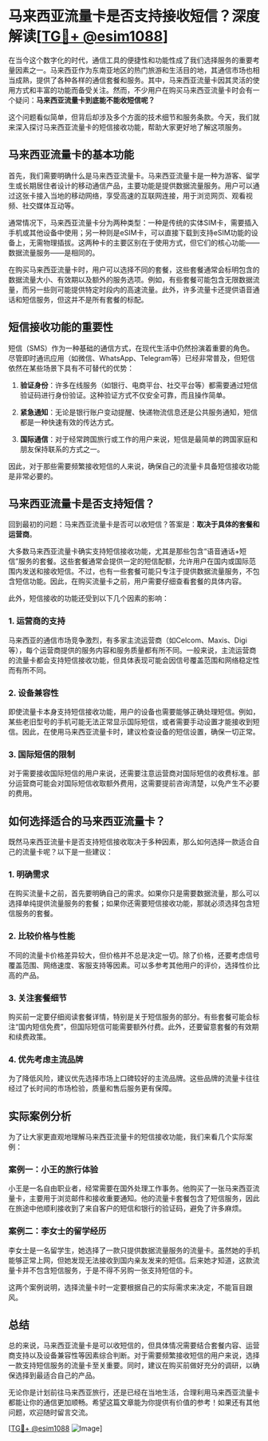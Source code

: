 # 马来西亚流量卡是否支持接收短信？深度解读[[TG💪+ @esim1088](https://t.me/s/esim1088)]

在当今这个数字化的时代，通信工具的便捷性和功能性成了我们选择服务的重要考量因素之一。马来西亚作为东南亚地区的热门旅游和生活目的地，其通信市场也相当成熟，提供了各种各样的通信套餐和服务。其中，马来西亚流量卡因其灵活的使用方式和丰富的功能而备受关注。然而，不少用户在购买马来西亚流量卡时会有一个疑问：**马来西亚流量卡到底能不能收短信呢？**

这个问题看似简单，但背后却涉及多个方面的技术细节和服务条款。今天，我们就来深入探讨马来西亚流量卡的短信接收功能，帮助大家更好地了解这项服务。

## 马来西亚流量卡的基本功能

首先，我们需要明确什么是马来西亚流量卡。马来西亚流量卡是一种为游客、留学生或长期居住者设计的移动通信产品，主要功能是提供数据流量服务。用户可以通过这张卡接入当地的移动网络，享受高速的互联网连接，用于浏览网页、观看视频、社交媒体互动等。

通常情况下，马来西亚流量卡分为两种类型：一种是传统的实体SIM卡，需要插入手机或其他设备中使用；另一种则是eSIM卡，可以直接下载到支持eSIM功能的设备上，无需物理插拔。这两种卡的主要区别在于使用方式，但它们的核心功能——数据流量服务——是相同的。

在购买马来西亚流量卡时，用户可以选择不同的套餐，这些套餐通常会标明包含的数据流量大小、有效期以及额外的服务选项。例如，有些套餐可能包含无限数据流量，而另一些则可能提供特定时段内的高速流量。此外，许多流量卡还提供语音通话和短信服务，但这并不是所有套餐的标配。

## 短信接收功能的重要性

短信（SMS）作为一种基础的通信方式，在现代生活中仍然扮演着重要的角色。尽管即时通讯应用（如微信、WhatsApp、Telegram等）已经非常普及，但短信依然在某些场景下具有不可替代的优势：

1. **验证身份**：许多在线服务（如银行、电商平台、社交平台等）都需要通过短信验证码进行身份验证。这种验证方式不仅安全可靠，而且操作简单。
   
2. **紧急通知**：无论是银行账户变动提醒、快递物流信息还是公共服务通知，短信都是一种快速有效的传达方式。
   
3. **国际通信**：对于经常跨国旅行或工作的用户来说，短信是最简单的跨国家庭和朋友保持联系的方式之一。

因此，对于那些需要频繁接收短信的人来说，确保自己的流量卡具备短信接收功能是非常必要的。

## 马来西亚流量卡是否支持短信？

回到最初的问题：马来西亚流量卡是否可以收短信？答案是：**取决于具体的套餐和运营商**。

大多数马来西亚流量卡确实支持短信接收功能，尤其是那些包含“语音通话+短信”服务的套餐。这些套餐通常会提供一定的短信配额，允许用户在国内或国际范围内发送和接收短信。不过，也有一些套餐可能只专注于提供数据流量服务，不包含短信功能。因此，在购买流量卡之前，用户需要仔细查看套餐的具体内容。

此外，短信接收的功能还受到以下几个因素的影响：

### 1. **运营商的支持**
马来西亚的通信市场竞争激烈，有多家主流运营商（如Celcom、Maxis、Digi等），每个运营商提供的服务内容和服务质量都有所不同。一般来说，主流运营商的流量卡都会支持短信接收功能，但具体表现可能会因信号覆盖范围和网络稳定性而有所不同。

### 2. **设备兼容性**
即使流量卡本身支持短信接收功能，用户的设备也需要能够正确处理短信。例如，某些老旧型号的手机可能无法正常显示国际短信，或者需要手动设置才能接收到短信。因此，在使用马来西亚流量卡时，建议检查设备的短信设置，确保一切正常。

### 3. **国际短信的限制**
对于需要接收国际短信的用户来说，还需要注意运营商对国际短信的收费标准。部分运营商可能会对国际短信收取额外费用，这需要提前咨询清楚，以免产生不必要的费用。

## 如何选择适合的马来西亚流量卡？

既然马来西亚流量卡是否支持短信接收取决于多种因素，那么如何选择一款适合自己的流量卡呢？以下是一些建议：

### 1. **明确需求**
在购买流量卡之前，首先要明确自己的需求。如果你只是需要数据流量，那么可以选择单纯提供流量服务的套餐；如果你还需要短信接收功能，那就必须选择包含短信服务的套餐。

### 2. **比较价格与性能**
不同的流量卡价格差异较大，但价格并不总是决定一切。除了价格，还要考虑信号覆盖范围、网络速度、客服支持等因素。可以多参考其他用户的评价，选择性价比高的产品。

### 3. **关注套餐细节**
购买前一定要仔细阅读套餐详情，特别是关于短信服务的部分。有些套餐可能会标注“国内短信免费”，但国际短信可能需要额外付费。此外，还要留意套餐的有效期和续费政策。

### 4. **优先考虑主流品牌**
为了降低风险，建议优先选择市场上口碑较好的主流品牌。这些品牌的流量卡往往经过了长时间的市场检验，质量和售后服务更有保障。

## 实际案例分析

为了让大家更直观地理解马来西亚流量卡的短信接收功能，我们来看几个实际案例：

### 案例一：小王的旅行体验
小王是一名自由职业者，经常需要在国外处理工作事务。他购买了一张马来西亚流量卡，主要用于浏览邮件和接收重要通知。他的流量卡套餐包含了短信服务，因此在旅途中他顺利接收到了来自客户的短信和银行的验证码，避免了许多麻烦。

### 案例二：李女士的留学经历
李女士是一名留学生，她选择了一款只提供数据流量服务的流量卡。虽然她的手机能够正常上网，但她发现无法接收到国内亲友发来的短信。后来她才知道，这款流量卡并不包含短信服务，于是不得不另购一张支持短信的卡。

这两个案例说明，选择流量卡时一定要根据自己的实际需求来决定，不能盲目跟风。

## 总结

总的来说，马来西亚流量卡是可以收短信的，但具体情况需要结合套餐内容、运营商支持以及设备兼容性等因素综合判断。对于需要频繁接收短信的用户来说，选择一款支持短信服务的流量卡至关重要。同时，建议在购买前做好充分的调研，以确保选择到最适合自己的产品。

无论你是计划前往马来西亚旅行，还是已经在当地生活，合理利用马来西亚流量卡都能让你的通信更加顺畅。希望这篇文章能为你提供有价值的参考！如果还有其他问题，欢迎随时留言交流。

[[TG💪+ @esim1088](https://t.me/s/esim1088) ![Image](https://i.postimg.cc/4NQfJmqS/Snipaste-2025-05-13-00-14-12.png)]